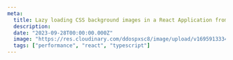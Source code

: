```yaml
---
meta:
  title: Lazy loading CSS background images in a React Application from a CDN (Cloudinary) with the IntersectionObserver
  description:
  date: "2023-09-28T00:00:00.000Z"
  image: "https://res.cloudinary.com/ddospxsc8/image/upload/v1695913334/IntersectionObserver_uowf3b.png"
  tags: ["performance", "react", "typescript"]
---
```

